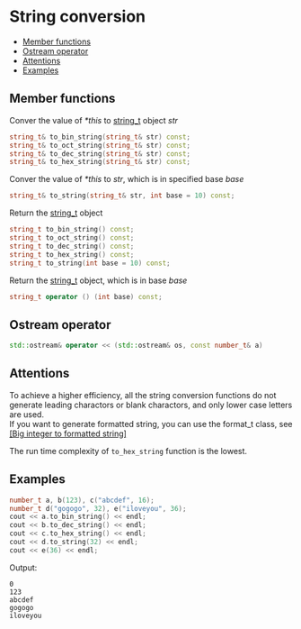 <h1>String conversion</h1>

 * [Member functions](#memberfunctions)
 * [Ostream operator](#ostreamoperator)
 * [Attentions](#attentions)
 * [Examples](#examples)

<h2 id="memberfunctions">Member functions</h2>

[stringclassurl]: https://github.com/brotherbeer/mydocument/blob/master/mynum/string.md

Conver the value of _*this_ to [string_t][stringclassurl] object _str_
```C++
string_t& to_bin_string(string_t& str) const;
string_t& to_oct_string(string_t& str) const;
string_t& to_dec_string(string_t& str) const;
string_t& to_hex_string(string_t& str) const;
```

Conver the value of _*this_ to _str_, which is in specified base _base_
```C++
string_t& to_string(string_t& str, int base = 10) const;
```

Return the [string_t][stringclassurl] object
```C++
string_t to_bin_string() const;
string_t to_oct_string() const;
string_t to_dec_string() const;
string_t to_hex_string() const;
string_t to_string(int base = 10) const;
```

Return the [string_t][stringclassurl] object, which is in base _base_
```C++
string_t operator () (int base) const;
```

<h2 id="ostreamoperator">Ostream operator</h2>

```C++
std::ostream& operator << (std::ostream& os, const number_t& a)
```

<h2 id="attentions">Attentions</h2>

To achieve a higher efficiency, all the string conversion functions do not generate leading charactors or blank charactors, and only lower case letters are used.  
If you want to generate formatted string, you can use the format_t class, see [\[Big integer to formatted string\]](https://github.com/brotherbeer/mydocument/blob/master/mynum/Formatted-output.md)

The run time complexity of `to_hex_string` function is the lowest.

<h2 id="examples">Examples</h2>

```C++
number_t a, b(123), c("abcdef", 16);
number_t d("gogogo", 32), e("iloveyou", 36);
cout << a.to_bin_string() << endl;
cout << b.to_dec_string() << endl;
cout << c.to_hex_string() << endl;
cout << d.to_string(32) << endl;
cout << e(36) << endl;
```
Output:
```
0
123
abcdef
gogogo
iloveyou
```
